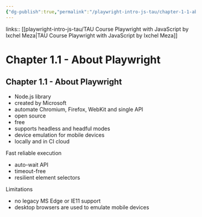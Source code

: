 ```yaml
---
{"dg-publish":true,"permalink":"/playwright-intro-js-tau/chapter-1-1-about-playwright/","tags":["playwright"],"created":"","updated":""}
---
```


links:: [[playwright-intro-js-tau/TAU Course Playwright with JavaScript by Ixchel Meza\|TAU Course Playwright with JavaScript by Ixchel Meza]]

# Chapter 1.1 - About Playwright

## Chapter 1.1 - About Playwright

- Node.js library 
- created by Microsoft
- automate Chromium, Firefox, WebKit and single API
- open source 
- free
- supports headless and headful modes 
- device emulation for mobile devices
- locally and in CI cloud

Fast reliable execution

- auto-wait API
- timeout-free
- resilient element selectors

Limitations 

- no legacy MS Edge or IE11 support 
- desktop browsers are used to emulate mobile devices